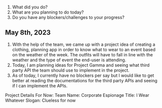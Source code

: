 1. What did you do?
2. What are you planning to do today?
3. Do you have any blockers/challenges to your progress?


## May 8th, 2023
1. With the help of the team, we came up with a project idea of creating a clothing, planning app in order to know what to wear to an event based on the weather of the week. The outfits will have to fall in line with the weather and the type of event the end-user is attending.
2. Today, I am planning ideas for Project Gamma and seeing what third party API the team should use to implement in the project.
3. As of today, I currently have no blockers per say but I would like to get better at reading the documentations for the third party APIs and seeing if I can implement the APIs.

Project Details For Now:
Team Name: Corporate Espionage
Title: I Wear Whatever
Slogan: Clueless for now
